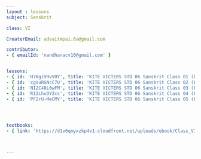 ```yaml
--- 
layout : lessons 
subject: Sanskrit

class: VI

CreaterEmail: advaitmpai.6a@gmail.com

contributor: 
- { emailId: 'nandhanacv10@gmail.com' }


lessons: 
- { id: 'H7KgiVHvVOY', title: 'KITE VICTERS STD 06 Sanskrit Class 01 (First Bell-ഫസ്റ്റ് ബെല്‍)' }
- { id: 'cgVuRGNcC7U', title: 'KITE VICTERS STD 06 Sanskrit Class 02 (First Bell-ഫസ്റ്റ് ബെല്‍)' }
- { id: 'NI2C48L6wFM', title: 'KITE VICTERS STD 06 Sanskrit Class 03 (First Bell-ഫസ്റ്റ് ബെല്‍' }
- { id: 'R12LhuOY2cs', title: 'KITE VICTERS STD 06 Sanskrit Class 04 (First Bell-ഫസ്റ്റ് ബെല്‍' }
- { id: 'PF2rU-MeCMY', title: 'KITE VICTERS STD 06 Sanskrit Class 05 (First Bell-ഫസ്റ്റ് ബെല്‍' }




textbooks:
- { link: 'https://d1v6qmyxzkp4v1.cloudfront.net/uploads/ebook/Class_VI/KeralaSanscritReaderAcademic/KeralaSanscritReaderAcademic.pdf', title: 'Sanskrit part 1' , medium: '' }



--- 
```

